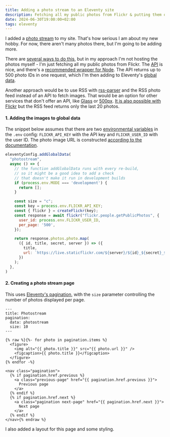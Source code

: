 ```yaml
---
title: Adding a photo stream to an Eleventy site
description: Fetching all my public photos from Flickr & putting them on my page
date: 2024-06-30T19:00:00+02:00
tags: eleventy
---
```


I added a [photo stream](/photos) to my site. That's how serious I am about my new hobby. For now, there aren't many photos there, but I'm going to be adding more. 

There are [several ways to do this](https://indieweb.org/photo_stream), but in my approach I'm not hosting the photos myself - I'm just fetching all my public photos from Flickr. The [API](https://www.flickr.com/services/api/) is nice, and there's a [recommended wrapper for Node](https://www.npmjs.com/package/flickr-sdk). The API returns up to 500 photo IDs in one request, which I'm then adding to Eleventy's [global data](https://www.11ty.dev/docs/data-global/).

Another approach would be to use RSS with [rss-parser](https://www.npmjs.com/package/rss-parser) and the RSS photo feed instead of an API to fetch images. That would be an option for other services that don't offer an API, like [Glass](https://glass.photo/highlights/profile-rss-feeds) or [500px](https://support.500px.com/hc/en-us/articles/204910987-What-RSS-feeds-are-available). [It is also possible with Flickr](https://www.flickr.com/services/feeds/docs/photos_public/) but the RSS feed returns only the last 20 photos.

#### 1. **Adding the images to global data**

The snippet below assumes that there are two [environmental variables](https://www.11ty.dev/docs/environment-vars/) in the `.env` config: `FLICKR_API_KEY` with the API key and `FLICKR_USER_ID` with the user ID. The photo image URL is constructed [according to the documentation](https://www.flickr.com/services/api/misc.urls.html).


```js
eleventyConfig.addGlobalData(
  "photostream",
  async () => {
    // the function addGlobalData runs with every re-build,
    // so it might be a good idea to add a check 
    // that doesn't make it run in development builds
    if (process.env.MODE === 'development') {
      return [];
    }

    const size = "c";
    const key = process.env.FLICKR_API_KEY;
    const { flickr } = createFlickr(key);
    const response = await flickr("flickr.people.getPublicPhotos", {
      user_id: process.env.FLICKR_USER_ID,
      per_page: '500',
    });

    return response.photos.photo.map(
      ({ id, title, secret, server }) => ({
        title,
        url: `https://live.staticflickr.com/${server}/${id}_${secret}_${size}.jpg`
      })
    );
  },
)
```

#### 2. **Creating a photo stream page**

This uses [Eleventy's pagination](https://www.11ty.dev/docs/pagination/), with the `size` parameter controlling the number of photos displayed per page.

```njk
---
title: Photostream
pagination:
  data: photostream
  size: 10
---

{% raw %}{%- for photo in pagination.items %}
  <figure>
    <img alt="{{ photo.title }}" src="{{ photo.url }}" />
    <figcaption>{{ photo.title }}</figcaption>
  </figure>
{% endfor -%}

<nav class="pagination">
  {% if pagination.href.previous %}
    <a class="previous-page" href="{{ pagination.href.previous }}">
      Previous page
    </a>
  {% endif %}
  {% if pagination.href.next %}
    <a class="pagination next-page" href="{{ pagination.href.next }}">
      Next page
    </a>
  {% endif %}
</nav>{% endraw %}
```

I also added a layout for this page and some styling.
